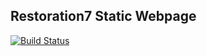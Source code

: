 ## Restoration7 Static Webpage

[![Build Status](https://travis-ci.org/BlakeGuilloud/restoration7.svg?branch=master)](https://travis-ci.org/BlakeGuilloud/restoration7)


